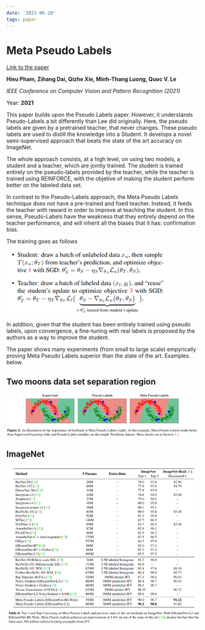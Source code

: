 ```yaml
---
date: '2021-06-20'
tags: paper
---
```

# Meta Pseudo Labels

[Link to the paper](https://arxiv.org/abs/2003.10580)

**Hieu Pham, Zihang Dai, Qizhe Xie, Minh-Thang Luong, Quoc V. Le**

*IEEE Conference on Computer Vision and Pattern Recognition (2021)*

Year: **2021**


This paper builds upon the Pseudo Labels paper. However, it understands Pseudo-Labels a bit differently than Lee did originally. Here, the pseudo labels are given by a pretrained teacher, that never changes. These pseudo labels are used to distill the knowledge into a Student. It develops a novel semi-supervised approach that beats the state of the art accuracy on ImageNet.

The whole approach consists, at a high level, on using two models, a student and a teacher, which are jointly trained. The  student is trained entirely on the pseudo-labels provided by the teacher, while the teacher is trained using REINFORCE, with the objetive of making the student perform better on the labeled data set. 

In contrast to the Pseudo-Labels approach, the Meta Pseudo Labels technique does not have a pre-trained and fixed teacher. Instead, it feeds the teacher with reward in order to improve at teaching the student. In this sense, Pseudo-Labels have the weakness that they entirely depend on the teacher performance, and will inherit all the biases that it has: confirmation bias.

The training goes as follows

![](assets/pham2021/formulas.png)

In addition, given that the student has been entirely trained using pseudo labels, upon convergence, a fine-tuning with real labels is proposed by the authors as a way to improve the student.

The paper shows many experiments (from small to large scale) empyrically proving Meta Pseudo Labels superior than the state of the art. Examples below.

## Two moons data set separation region
![](assets/pham2021/2moons.png)

## ImageNet
![](assets/pham2021/imagenet.png)